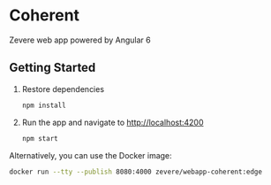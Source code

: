 # Coherent

Zevere web app powered by Angular 6

## Getting Started

1. Restore dependencies
    ```sh
    npm install
    ```
1. Run the app and navigate to <http://localhost:4200>
    ```sh
    npm start
    ```

Alternatively, you can use the Docker image:

```sh
docker run --tty --publish 8080:4000 zevere/webapp-coherent:edge
```
